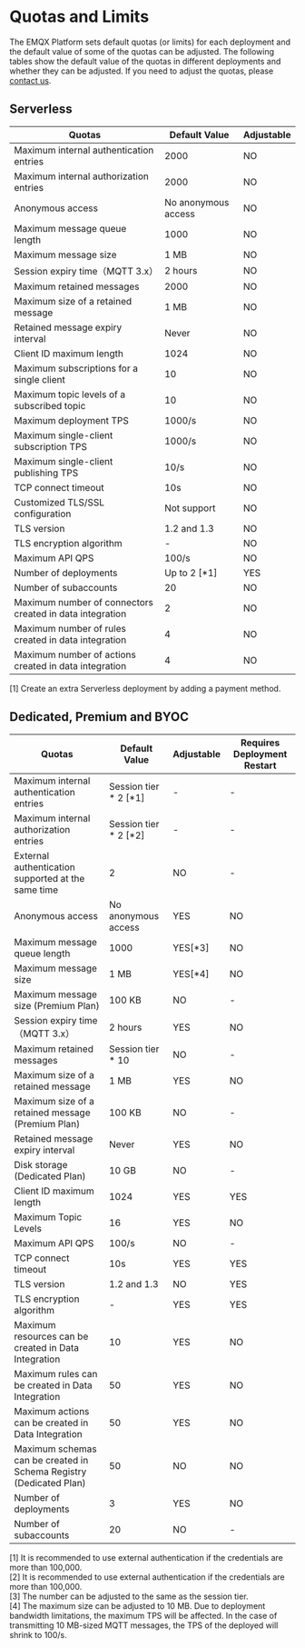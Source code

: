 # Quotas and Limits

The EMQX Platform sets default quotas (or limits) for each deployment and the default value of some of the quotas can be adjusted. The following tables show the default value of the quotas in different deployments and whether they can be adjusted. If you need to adjust the quotas, please [contact us](../feature/tickets.md).

## Serverless
| Quotas                                                   | **Default Value**   | **Adjustable** |
| -------------------------------------------------------- | ------------------- | -------------- |
| Maximum internal authentication entries                  | 2000                | NO             |
| Maximum internal authorization entries                   | 2000                | NO             |
| Anonymous access                                         | No anonymous access | NO             |
| Maximum message queue length                             | 1000                | NO             |
| Maximum message size                                     | 1 MB                | NO             |
| Session expiry time（MQTT 3.x）                          | 2 hours             | NO             |
| Maximum retained messages                                | 2000                | NO             |
| Maximum size of a retained message                       | 1 MB                | NO             |
| Retained message expiry interval                         | Never               | NO             |
| Client ID maximum length                                 | 1024                | NO             |
| Maximum subscriptions for a single client                | 10                  | NO             |
| Maximum topic levels of a subscribed topic               | 10                  | NO             |
| Maximum deployment TPS                                   | 1000/s              | NO             |
| Maximum single-client subscription TPS                   | 1000/s              | NO             |
| Maximum single-client publishing TPS                     | 10/s                | NO             |
| TCP connect timeout                                      | 10s                 | NO             |
| Customized TLS/SSL configuration                         | Not support         | NO             |
| TLS version                                              | 1.2 and 1.3         | NO             |
| TLS encryption algorithm                                 | -                   | NO             |
| Maximum API QPS                                          | 100/s               | NO             |
| Number of deployments                                    | Up to 2  [\*1]      | YES            |
| Number of subaccounts                                    | 20                  | NO             |
| Maximum number of connectors created in data integration | 2                   | NO             |
| Maximum number of rules created in data integration      | 4                   | NO             |
| Maximum number of actions created in data integration    | 4                   | NO             |

[1] Create an extra Serverless deployment by adding a payment method.

## Dedicated, Premium and BYOC

| **Quotas**                                                | **Default Value**       | **Adjustable** | **Requires Deployment Restart** |
| --------------------------------------------------------- | ----------------------- | -------------- | ------------------------------- |
| Maximum internal authentication entries                   | Session tier * 2 [\*1]  | -              | -                               |
| Maximum internal authorization entries                    | Session tier * 2  [\*2] | -              | -                               |
| External authentication supported at the same time        | 2                       | NO             | -                               |
| Anonymous access                                          | No anonymous access     | YES            | NO                              |
| Maximum message queue length                              | 1000                    | YES[\*3]       | NO                              |
| Maximum message size                                      | 1 MB                    | YES[\*4]       | NO                              |
| Maximum message size (Premium Plan)                       | 100 KB                  | NO             | -                               |
| Session expiry time（MQTT 3.x）                           | 2 hours                 | YES            | NO                              |
| Maximum retained messages                                 | Session tier * 10       | NO             | -                               |
| Maximum size of a retained message                        | 1 MB                    | YES            | NO                              |
| Maximum size of a retained message (Premium Plan)         | 100 KB                  | NO             | -                               |
| Retained message expiry interval                          | Never                   | YES            | NO                              |
| Disk storage (Dedicated Plan) | 10 GB | NO | - |
| Client ID maximum length                                  | 1024                    | YES            | YES                             |
| Maximum Topic Levels                                      | 16                      | YES            | NO|
| Maximum API QPS                                           | 100/s                   | NO             | -                               |
| TCP connect timeout                                       | 10s                     | YES            | YES                             |
| TLS version                                               | 1.2 and 1.3             | NO             | YES                             |
| TLS encryption algorithm                                  | -                       | YES            | YES                             |
| Maximum resources can be created in Data Integration | 10                      | YES            | NO                              |
| Maximum rules can be created in Data Integration     | 50                      | YES            | NO                              |
| Maximum actions can be created in Data Integration   | 50                      | YES            | NO                              |
| Maximum schemas can be created in Schema Registry (Dedicated Plan) | 50 | NO | NO |
| Number of deployments                                     | 3                       | YES            | NO                              |
| Number of subaccounts                                     | 20                      | NO             | -                               |

[1] It is recommended to use external authentication if the credentials are more than 100,000.<br>
[2] It is recommended to use external authentication if the credentials are more than 100,000.<br>
[3] The number can be adjusted to the same as the session tier.<br>
[4] The maximum size can be adjusted to 10 MB. Due to deployment bandwidth limitations, the maximum TPS will be affected. In the case of transmitting 10 MB-sized MQTT messages, the TPS of the deployed will shrink to 100/s.<br>

